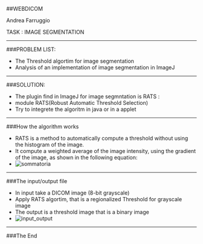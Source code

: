 ##WEBDICOM

Andrea Farruggio

TASK : IMAGE SEGMENTATION

- - -

###PROBLEM LIST:

- The Threshold algortim for image segmentation
- Analysis of an implementation of image segmentation in ImageJ

- - -

###SOLUTION:

- The plugin find in ImageJ for image segmntation is RATS :
 - module RATS(Robust Automatic Threshold Selection)
- Try to integrete the algoritm in java or in a applet

- - -

###How the algorithm works

 - RATS is a method to automatically compute a threshold without using the histogram of the image. 
 - It compute a weighted average of the image intensity, using the gradient of the image, as shown in the following equation:
 - ![sommatoria](https://raw.github.com/cvdlab-cg/442999/master/progetto/immagini/sommatoria.jpg )



- - -

###The input/output file
 - In input take a DICOM image (8-bit grayscale)
 - Apply RATS algortim, that is a regionalized Threshold for grayscale image 
 - The output is a threshold image that is a binary image 
 - ![input_output](https://raw.github.com/cvdlab-cg/442999/master/progetto/immagini/input_output.png)

 - - -
 
 ###The End
